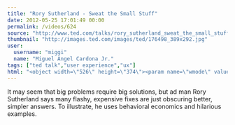 ```yaml
---
title: "Rory Sutherland - Sweat the Small Stuff"
date: 2012-05-25 17:01:49 00:00
permalink: /videos/624
source: "http://www.ted.com/talks/rory_sutherland_sweat_the_small_stuff.html"
thumbnail: "http://images.ted.com/images/ted/176498_389x292.jpg"
user:
  username: "miggi"
  name: "Miguel Angel Cardona Jr."
tags: ["ted talk","user experience","ux"]
html: "<object width=\"526\" height=\"374\"><param name=\"wmode\" value=\"transparent\"><param name=\"movie\" value=\"http://video.ted.com/assets/player/swf/EmbedPlayer.swf\"><param name=\"allowFullScreen\" value=\"true\"><param name=\"allowScriptAccess\" value=\"always\"><param name=\"wmode\" value=\"transparent\"><param name=\"bgColor\" value=\"#ffffff\"><param name=\"flashvars\" value=\"vh=288&amp;ap=0&amp;vu=http://download.ted.com/talks/RorySutherland_2010S-320k.mp4&amp;su=http://images.ted.com/images/ted/tedindex/embed-posters/RorySutherland-2010.embed_thumbnail.jpg&amp;vw=512\"><embed src=\"http://video.ted.com/assets/player/swf/EmbedPlayer.swf\" pluginspace=\"http://www.macromedia.com/go/getflashplayer\" type=\"application/x-shockwave-flash\" wmode=\"transparent\" bgcolor=\"#ffffff\" width=\"526\" height=\"374\" allowfullscreen=\"true\" allowscriptaccess=\"always\" flashvars=\"vh=288&amp;ap=0&amp;vu=http://download.ted.com/talks/RorySutherland_2010S-320k.mp4&amp;su=http://images.ted.com/images/ted/tedindex/embed-posters/RorySutherland-2010.embed_thumbnail.jpg&amp;vw=512\"></embed></object>"
---
```


It may seem that big problems require big solutions, but ad man Rory Sutherland says many flashy, expensive fixes are just obscuring better, simpler answers. To illustrate, he uses behavioral economics and hilarious examples.